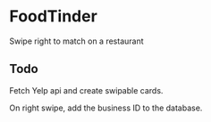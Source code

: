 # FoodTinder

Swipe right to match on a restaurant

## Todo

<!-- Use context API to set auth for user login. -->

Fetch Yelp api and create swipable cards.

On right swipe, add the business ID to the database.
